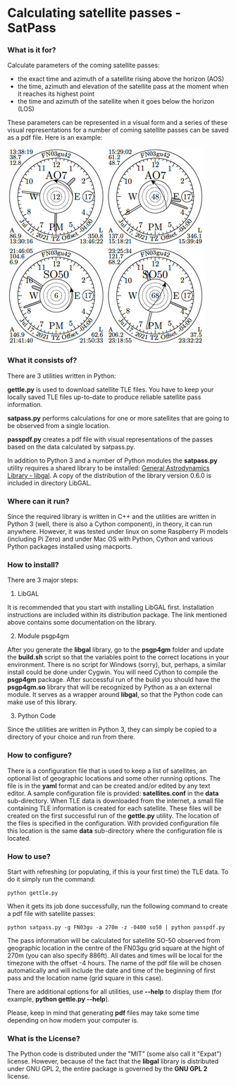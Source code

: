# Calculating satellite passes - SatPass
### What is it for?
Calculate parameters of the coming satellite passes: 

- the exact time and azimuth of a satellite rising above the horizon (AOS)
- the time, azimuth and elevation of the satellite pass at the moment when it reaches its highest point
- the time and azimuth of the satellite when it goes below the horizon (LOS)

These parameters can be represented in a visual form and a series of these visual representations for a number of coming satellite passes can be saved as a pdf file. Here is an example:

![](sample.jpg)

### What it consists of?
There are 3 utilities written in Python:

**gettle.py** is used to download satellite TLE files. You have to keep your locally saved TLE files up-to-date to produce reliable satellite pass information.

**satpass.py** performs calculations for one or more satellites that are going to be observed from a single location. 

**passpdf.py** creates a pdf file with visual representations of the passes based on the data calculated by satpass.py.

In addition to Python 3 and a number of Python modules the **satpass.py** utility requires a shared library to be installed: [General Astrodynamics Library - libgal](http://www.amsat-bda.org/GAL_Home.html). A copy of the distribution of the library version 0.6.0 is included in directory LibGAL.

### Where can it run?
Since the required library is written in C++ and the utilities are written in Python 3 (well, there is also a Cython component), in theory, it can run anywhere. However, it was tested under linux on some Raspberry Pi models (including Pi Zero) and under Mac OS with Python, Cython and various Python packages installed using macports. 

### How to install?
There are 3 major steps:

1. LibGAL

  It is recommended that you start with installing LibGAL first. Installation instructions are included within its distribution package. The link mentioned above contains some documentation on the library.

2. Module psgp4gm

  After you generate the **libgal** library, go to the **psgp4gm** folder and update the **build.sh** script so that the variables point to the correct locations in your environment. There is no script for Windows (sorry), but, perhaps, a similar install could be done under Cygwin. You will need Cython to compile the **psgp4gm** package. After successful run of the build you should have the **psgp4gm.so** library that will be recognized by Python as a an external module. It serves as a wrapper around **libgal**, so that the Python code can make use of this library.

3. Python Code

  Since the utilities are written in Python 3, they can simply be copied to a directory of your choice and run from there.

### How to configure?
There is a configuration file that is used to keep a list of satellites, an optional list of geographic locations and some other running options. The file is in the **yaml** format and can be created and/or edited by any text editor. A sample configuration file is provided: **satellites.conf** in the **data** sub-directory. When TLE data is downloaded from the internet, a small file containing TLE information is created for each satellite. These files will be created on the first successful run of the **gettle.py** utility. The location of the files is specified in the configuration. With provided configuration file this location is the same **data** sub-directory where the configuration file is located.

### How to use?

Start with refreshing (or populating, if this is your first time) the TLE data. To do it simply run the command:

```
python gettle.py
```
When it gets its job done successfully, run the following command to create a pdf file with satellite passes:

```
python satpass.py -g FN03gu -a 270m -z -0400 so50 | python passpdf.py
``` 
The pass information will be calculated for satellite SO-50 observed from geographic location in the centre of the FN03gu grid square at the hight of 270m (you can also specify 886ft). All dates and times will be local for the timezone with the offset -4 hours. The name of the pdf file will be chosen automatically and will include the date and time of the beginning of first pass and the location name (grid square in this case). 

There are additional options for all utilities, use **--help** to display them (for example, **python gettle.py --help**).

Please, keep in mind that generating **pdf** files may take some time depending on how modern your computer is. 

### What is the License?
The Python code is distributed under the "MIT" (some also call it "Expat") license. However, because of the fact that the **libgal** library is distributed under GNU GPL 2, the entire package is governed by the **GNU GPL 2** license.
